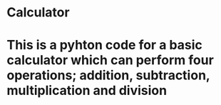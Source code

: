 # Calculator
# This is a pyhton code for a basic calculator which can perform four operations; addition, subtraction, multiplication and division
